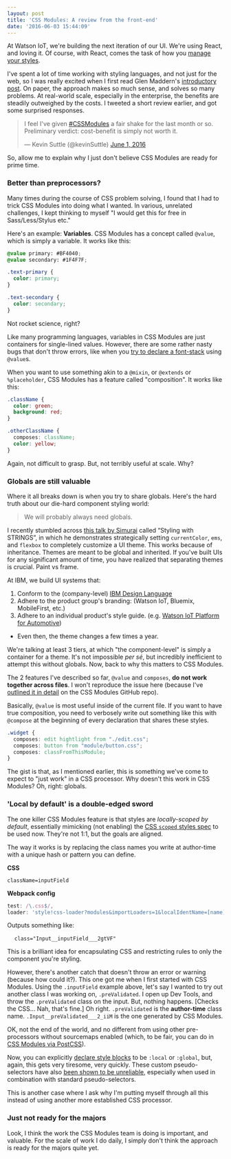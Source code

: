 ```yaml
---
layout: post
title: 'CSS Modules: A review from the front-end'
date: '2016-06-03 15:44:09'
---
```


At Watson IoT, we're building the next iteration of our UI. We're using React, and loving it. Of course, with React, comes the task of how you [manage your styles](http://survivejs.com/webpack_react/styling_react/). 

I've spent a lot of time working with styling languages, and not just for the web, so I was really excited when I first read Glen Maddern's [introductory post](http://glenmaddern.com/articles/css-modules). On paper, the approach makes so much sense, and solves so many problems. At real-world scale, especially in the enterprise, the benefits are steadily outweighed by the costs. I tweeted a short review earlier, and got some surprised responses. 

<blockquote class="twitter-tweet" data-lang="en"><p lang="en" dir="ltr">I feel I&#39;ve given <a href="https://twitter.com/hashtag/CSSModules?src=hash">#CSSModules</a> a fair shake for the last month or so. Preliminary verdict: cost-benefit is simply not worth it.</p>&mdash; Kevin Suttle (@kevinSuttle) <a href="https://twitter.com/kevinSuttle/status/738129356460036097">June 1, 2016</a></blockquote>
<script async src="//platform.twitter.com/widgets.js" charset="utf-8"></script>

So, allow me to explain why I just don't believe CSS Modules are ready for prime time. 

### Better than preprocessors?
Many times during the course of CSS problem solving, I found that I had to trick CSS Modules into doing what I wanted. In various, unrelated challenges, I kept thinking to myself "I would get this for free in Sass/Less/Stylus etc." 

Here's an example: **Variables**. CSS Modules has a concept called `@value`, which is simply a variable. It works like this:

```css
@value primary: #BF4040;
@value secondary: #1F4F7F;

.text-primary {
  color: primary;
}

.text-secondary {
  color: secondary;
}
```

Not rocket science, right? 

Like many programming languages, variables in CSS Modules are just containers for single-lined values. However, there are some rather nasty bugs that don't throw errors, like when you [try to declare a font-stack](https://github.com/css-modules/postcss-modules-values/issues/21) using `@value`s. 

When you want to use something akin to a `@mixin`, or `@extends` or `%placeholder`, CSS Modules has a feature called "composition". It works like this:

```css
.className {
  color: green;
  background: red;
}

.otherClassName {
  composes: className;
  color: yellow;
}
```

Again, not difficult to grasp. But, not terribly useful at scale. Why?

### Globals are still valuable
Where it all breaks down is when you try to share globals. Here's the hard truth about our die-hard component styling world: 

> We will probably always need globals.

I recently stumbled across [this talk by Simurai](http://simurai.com/blog/2014/05/04/cssconf) called “Styling with STRINGS”, in which he demonstrates strategically setting `currentColor`, `ems`, and `flexbox` to completely customize a UI theme. This works because of inheritance. Themes are meant to be global and inherited. If you've built UIs for any significant amount of time, you have realized that separating themes is crucial. Paint vs frame. 

At IBM, we build UI systems that:

1. Conform to the (company-level) [IBM Design Language](http://ibm.com/design/language)
2. Adhere to the product group's branding: (Watson IoT, Bluemix, MobileFirst, etc.)
3. Adhere to an individual product's style guide. (e.g. [Watson IoT Platform for Automotive](http://www.ibm.com/internet-of-things/iot-industry/iot-automotive/))
 - Even then, the theme changes a few times a year. 

We're talking at least 3 tiers, at which "the component-level" is simply a container for a theme. It's not impossible _per sé_, but incredibly inefficient to attempt this without globals. Now, back to why this matters to CSS Modules.

The 2 features I've described so far, `@value` and `composes`, **do not work together across files**.  I won't reproduce the issue here (because I've [outlined it in detail](https://github.com/css-modules/css-modules/issues/50#issuecomment-222232653) on the CSS Modules GitHub repo). 

Basically, `@value` is most useful inside of the current file. If you want to have true composition, you need to verbosely write out something like this with `@compose` at the beginning of every declaration that shares these styles. 

```css
.widget {
  composes: edit hightlight from "./edit.css";
  composes: button from "module/button.css";
  composes: classFromThisModule;
}
```

The gist is that, as I mentioned earlier, this is something we've come to expect to "just work" in a CSS processor. Why doesn't this work in CSS Modules? Oh, right: globals.

### 'Local by default' is a double-edged sword
The one killer CSS Modules feature is that styles are *locally-scoped by default*, essentially mimicking (not enabling) the [CSS `scoped` styles spec](http://w3c.github.io/html-reference/style.html#style.attrs.scoped) to be used now. They're not 1:1, but the goals are aligned.

The way it works is by replacing the class names you write at author-time with a unique hash or pattern you can define. 

**CSS**
```
className=inputField
```

**Webpack config**
```js
test: /\.css$/,
loader: 'style!css-loader?modules&importLoaders=1&localIdentName=[name]__[local]___[hash:base64:5]',
```

Outputs something like: 
<pre>
  <code>class="Input__inputField___2gtVF"</code>
</pre>

This is a brilliant idea for encapsulating CSS and restricting rules to only the component you're styling.

However, there's another catch that doesn't throw an error or warning (because how could it?). This one got me when I first started with CSS Modules. Using the `.inputField` example above, let's say I wanted to try out another class I was working on, `.preValidated`. I open up Dev Tools, and throw the `.preValidated` class on the input. But, nothing happens. [Checks the CSS... Nah, that's fine.] Oh right. `.preValidated` is the **author-time** class name. `.Input__preValidated___2_iiM` is the one generated by CSS Modules. 

OK, not the end of the world, and no different from using other pre-processors without sourcemaps enabled (which, to be fair, you can do in [CSS Modules via PostCSS](https://github.com/webpack/css-loader#sourcemaps)). 

Now, you can explicitly [declare style blocks](https://github.com/webpack/css-loader#local-scope) to be `:local` or `:global`, but, again, this gets very tiresome, very quickly. These custom pseudo-selectors have also [been shown to be unreliable](https://github.com/css-modules/css-modules/issues?utf8=%E2%9C%93&q=is%3Aissue+pseudo), especially when used in combination with standard pseudo-selectors. 

This is another case where I ask why I'm putting myself through all this instead of using another more established CSS processor. 

### Just not ready for the majors
Look, I think the work the CSS Modules team is doing is important, and valuable. For the scale of work I do daily, I simply don't think the approach is ready for the majors quite yet. 